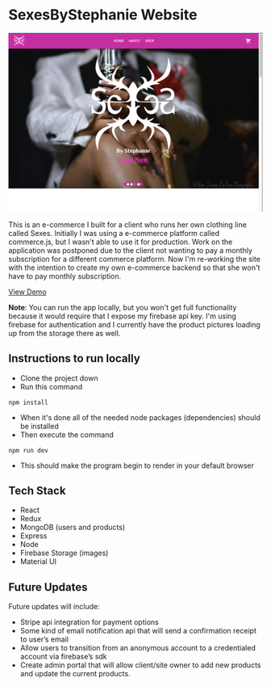 # SexesByStephanie Website

![homepage](/client/src/assets/website-screenshot.png)

This is an e-commerce I built for a client who runs her own clothing line called Sexes. Initially I was using a e-commerce platform called commerce.js, but I wasn't able to use it for production. Work on the application was postponed due to the client not wanting to pay a monthly subscription for a different commerce platform. Now I'm re-working the site with the intention to create my own e-commerce backend so that she won't have to pay monthly subscription.

[View Demo](https://stephanies-website-frontend.onrender.com/)

**Note**: You can run the app locally, but you won't get full functionality because it would require that I expose my firebase api key. I'm using firebase for authentication and I currently have the product pictures loading up from the storage there as well.

## Instructions to run locally

- Clone the project down
- Run this command

```
npm install
```

- When it's done all of the needed node packages (dependencies) should be installed
- Then execute the command

```
npm run dev
```

- This should make the program begin to render in your default browser

## Tech Stack

- React
- Redux
- MongoDB (users and products)
- Express
- Node
- Firebase Storage (images)
- Material UI

## Future Updates

Future updates will include:

- Stripe api integration for payment options
- Some kind of email notification api that will send a confirmation receipt to user’s email
- Allow users to transition from an anonymous account to a credentialed account via firebase’s sdk
- Create admin portal that will allow client/site owner to add new products and update the current products.
